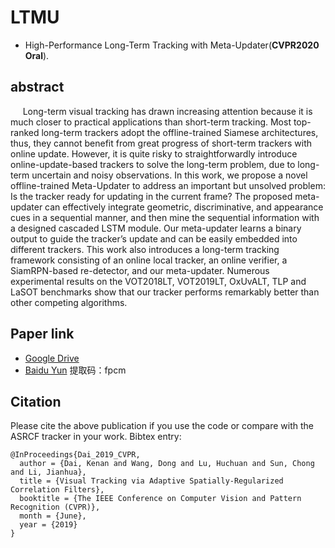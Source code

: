 # LTMU
- High-Performance Long-Term Tracking with Meta-Updater(**CVPR2020 Oral**).

## abstract 
&nbsp;&nbsp;&nbsp;&nbsp; Long-term visual tracking has drawn increasing attention because it is much closer to practical applications than short-term tracking. Most top-ranked long-term trackers adopt the offline-trained Siamese architectures, thus, they cannot benefit from great progress of short-term trackers with online update. However, it is quite risky to straightforwardly introduce online-update-based trackers to solve the long-term problem, due to long-term uncertain and noisy observations. In this work, we propose a novel offline-trained Meta-Updater to address an important but unsolved problem: Is the tracker ready for updating in the current frame? The proposed meta-updater can effectively integrate geometric, discriminative, and appearance cues in a sequential manner, and then mine the sequential information with a designed cascaded LSTM module. Our meta-updater learns a binary output to guide the tracker’s update and can be easily embedded into different trackers. This work also introduces a long-term tracking framework consisting of an online local tracker, an online verifier, a SiamRPN-based re-detector, and our meta-updater. Numerous experimental results on the VOT2018LT, VOT2019LT, OxUvALT, TLP and LaSOT benchmarks show that our tracker performs remarkably better than other competing algorithms.
## Paper link
- [Google Drive](https://drive.google.com/open?id=1yt9dTifaS_CjzRW6GvdQ2yvA-KC50z7G)
- [Baidu Yun](https://pan.baidu.com/s/1V0_5522WJmWJ94bU97qPRg)   提取码：fpcm
## Citation
Please cite the above publication if you use the code or compare with the ASRCF tracker in your work. Bibtex entry:
```
@InProceedings{Dai_2019_CVPR,  
  author = {Dai, Kenan and Wang, Dong and Lu, Huchuan and Sun, Chong and Li, Jianhua},  
  title = {Visual Tracking via Adaptive Spatially-Regularized Correlation Filters},  	
  booktitle = {The IEEE Conference on Computer Vision and Pattern Recognition (CVPR)},  	
  month = {June},  
  year = {2019}  
}  
``` 
